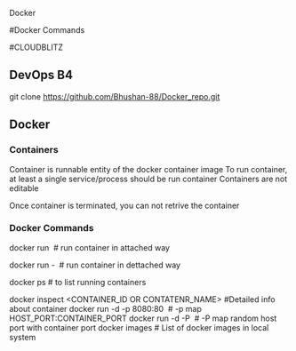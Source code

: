 Docker

#Docker Commands

#CLOUDBLITZ

## DevOps B4

git clone https://github.com/Bhushan-88/Docker_repo.git

## Docker

### Containers

Container is runnable entity of the docker container image To run container, at least a single service/process should be run container Containers are not editable

Once container is terminated, you can not retrive the container

### Docker Commands

docker run <IMAGE> # run container in attached way

docker run - <IMAGE> # run container in dettached way

docker ps # to list running containers

docker inspect <CONTAINER_ID OR CONTATENR_NAME> #Detailed info about container
docker run -d -p 8080:80 <image> # -p map HOST_PORT:CONTAINER_PORT
docker run -d -P <image> # -P map random host port with container port
docker images # List of docker images in local system